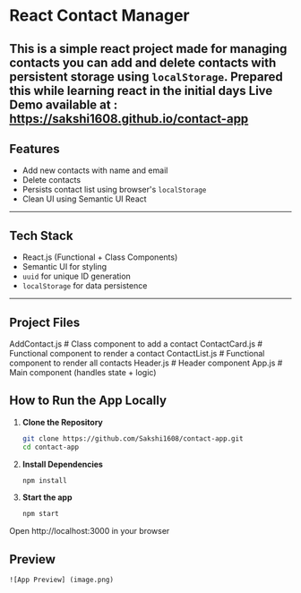 # React Contact Manager

This is a simple react project made for managing contacts you can add and delete contacts with persistent storage using `localStorage`.
Prepared this while learning react in the initial days
Live Demo available at : https://sakshi1608.github.io/contact-app
---

## Features

- Add new contacts with name and email
- Delete contacts
- Persists contact list using browser's `localStorage`
- Clean UI using Semantic UI React

---

## Tech Stack

- React.js (Functional + Class Components)
- Semantic UI for styling
- `uuid` for unique ID generation
- `localStorage` for data persistence

---

## Project Files

AddContact.js # Class component to add a contact
ContactCard.js # Functional component to render a contact
ContactList.js # Functional component to render all contacts
Header.js # Header component
App.js # Main component (handles state + logic)


## How to Run the App Locally

1. **Clone the Repository**
   ```bash
   git clone https://github.com/Sakshi1608/contact-app.git
   cd contact-app

2. **Install Dependencies**
    ```bash
    npm install
3. **Start the app**
    ```bash
    npm start

Open http://localhost:3000 in your browser

## Preview

    ![App Preview] (image.png)


